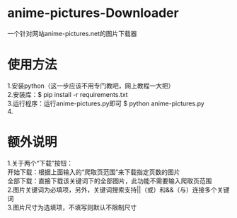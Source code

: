 # anime-pictures-Downloader
一个针对网站anime-pictures.net的图片下载器



# 使用方法
1.安装python（这一步应该不用专门教吧，网上教程一大把）<br>
2.安装库：$ pip install -r requirements.txt<br>
3.运行程序：运行anime-pictures.py即可 $ python anime-pictures.py<br>
4.

# 额外说明
1.关于两个“下载”按钮：<br>
开始下载：根据上面输入的“爬取页范围”来下载指定页数的图片<br>
全部下载：直接下载该关键词下的全部图片，此功能不需要输入爬取页范围<br>
2.图片关键词为必填项，另外，关键词搜索支持||（或）和&&（与）连接多个关键词<br>
3.图片尺寸为选填项，不填写则默认不限制尺寸
